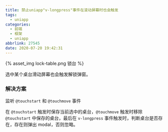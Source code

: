 ```yaml
---
title: 禁止uniapp"v-longpress"事件在滚动屏幕时也会触发
tags:
  - uniapp
categories:
  - 前端
  - 框架
  - uniapp
abbrlink: 27545
date: 2020-07-20 19:42:31
---
```


{% asset_img lock-table.png 锁台 %}

选中某个桌台滑动屏幕也会触发解锁弹窗。

### 解决方案

监听 `@touchstart` 和 `@touchmove` 事件

在 `@touchstart` 触发时保存当前选中的桌台，`@touchmove` 触发时移除 `@touchstart` 中保存的桌台，最后在 `v-longpress` 事件触发时，判断桌台是否存在，存在则弹出 modal，否则忽略。

